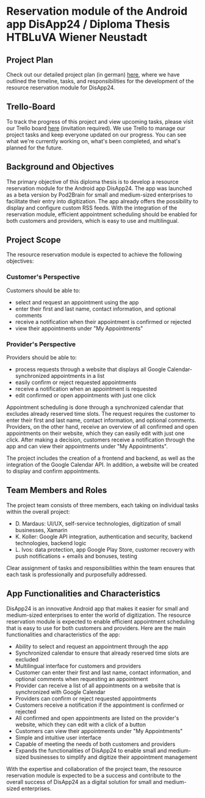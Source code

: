 # Reservation module of the Android app DisApp24 / Diploma Thesis HTBLuVA Wiener Neustadt

## Project Plan
Check out our detailed project plan (in german) [here](https://docs.google.com/document/d/1L6PcH95zFZOHiQwp8dvAuzCZ7MBv1anFZxgvv-mOmqw/edit?usp=sharing), where we have outlined the timeline, tasks, and responsibilities for the development of the resource reservation module for DisApp24.

## Trello-Board
To track the progress of this project and view upcoming tasks, please visit our Trello board [here](https://trello.com/b/CNLGzOMq/main) (invitation required). We use Trello to manage our project tasks and keep everyone updated on our progress. You can see what we're currently working on, what's been completed, and what's planned for the future. 

## Background and Objectives
The primary objective of this diploma thesis is to develop a resource reservation module for the Android app DisApp24. The app was launched as a beta version by Pod2Brain for small and medium-sized enterprises to facilitate their entry into digitization. The app already offers the possibility to display and configure custom RSS feeds. With the integration of the reservation module, efficient appointment scheduling should be enabled for both customers and providers, which is easy to use and multilingual.

## Project Scope
The resource reservation module is expected to achieve the following objectives:

### Customer's Perspective
Customers should be able to:
- select and request an appointment using the app
- enter their first and last name, contact information, and optional comments
- receive a notification when their appointment is confirmed or rejected
- view their appointments under "My Appointments"

### Provider's Perspective
Providers should be able to:
- process requests through a website that displays all Google Calendar-synchronized appointments in a list
- easily confirm or reject requested appointments
- receive a notification when an appointment is requested
- edit confirmed or open appointments with just one click

Appointment scheduling is done through a synchronized calendar that excludes already reserved time slots. The request requires the customer to enter their first and last name, contact information, and optional comments. Providers, on the other hand, receive an overview of all confirmed and open appointments on their website, which they can easily edit with just one click. After making a decision, customers receive a notification through the app and can view their appointments under "My Appointments".

The project includes the creation of a frontend and backend, as well as the integration of the Google Calendar API. In addition, a website will be created to display and confirm appointments.

## Team Members and Roles
The project team consists of three members, each taking on individual tasks within the overall project:

- D. Mardaus: UI/UX, self-service technologies, digitization of small businesses, Xamarin
- K. Koller: Google API integration, authentication and security, backend technologies, backend logic
- L. Ivos: data protection, app Google Play Store, customer recovery with push notifications + emails and bonuses, testing

Clear assignment of tasks and responsibilities within the team ensures that each task is professionally and purposefully addressed.

## App Functionalities and Characteristics
DisApp24 is an innovative Android app that makes it easier for small and medium-sized enterprises to enter the world of digitization. The resource reservation module is expected to enable efficient appointment scheduling that is easy to use for both customers and providers. Here are the main functionalities and characteristics of the app:

- Ability to select and request an appointment through the app
- Synchronized calendar to ensure that already reserved time slots are excluded
- Multilingual interface for customers and providers
- Customer can enter their first and last name, contact information, and optional comments when requesting an appointment
- Provider can receive a list of all appointments on a website that is synchronized with Google Calendar
- Providers can confirm or reject requested appointments
- Customers receive a notification if the appointment is confirmed or rejected
- All confirmed and open appointments are listed on the provider's website, which they can edit with a click of a button
- Customers can view their appointments under "My Appointments"
- Simple and intuitive user interface
- Capable of meeting the needs of both customers and providers
- Expands the functionalities of DisApp24 to enable small and medium-sized businesses to simplify and digitize their appointment management

With the expertise and collaboration of the project team, the resource reservation module is expected to be a success and contribute to the overall success of DisApp24 as a digital solution for small and medium-sized enterprises.

